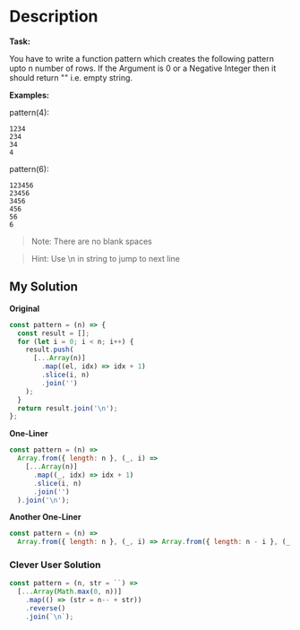 # Description

**Task:**

You have to write a function pattern which creates the following pattern upto n number of rows. If the Argument is 0 or a Negative Integer then it should return "" i.e. empty string.

**Examples:**

pattern(4):

```
1234
234
34
4
```

pattern(6):

```
123456
23456
3456
456
56
6
```

> Note: There are no blank spaces

> Hint: Use \n in string to jump to next line

## My Solution

**Original**

```js
const pattern = (n) => {
  const result = [];
  for (let i = 0; i < n; i++) {
    result.push(
      [...Array(n)]
        .map((el, idx) => idx + 1)
        .slice(i, n)
        .join('')
    );
  }
  return result.join('\n');
};
```

**One-Liner**

```js
const pattern = (n) =>
  Array.from({ length: n }, (_, i) =>
    [...Array(n)]
      .map((_, idx) => idx + 1)
      .slice(i, n)
      .join('')
  ).join('\n');
```

**Another One-Liner**

```js
const pattern = (n) =>
  Array.from({ length: n }, (_, i) => Array.from({ length: n - i }, (_, idx) => i + idx + 1).join('')).join('\n');
```

### Clever User Solution

```js
const pattern = (n, str = ``) =>
  [...Array(Math.max(0, n))]
    .map(() => (str = n-- + str))
    .reverse()
    .join(`\n`);
```
